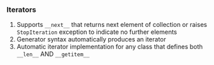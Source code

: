 ### Iterators

1. Supports `__next__` that returns next element of collection or raises `StopIteration` exception to indicate no further elements
2. Generator syntax automatically produces an iterator
3. Automatic iterator implementation for any class that defines both `__len__` AND `__getitem__`